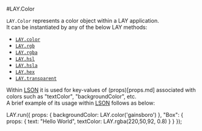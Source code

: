 #LAY.Color  

`LAY.Color` represents a color object within a LAY application.  
It can be instantiated by any of the below LAY methods:

  - [`LAY.color`](../function/color.md)
  - [`LAY.rgb`](../function/rgb.md)
  - [`LAY.rgba`](../function/rgba.md)
  - [`LAY.hsl`](../function/hsl.md)
  - [`LAY.hsla`](../function/hsla.md)
  - [`LAY.hex`](../function/hex.md)
  - [`LAY.transparent`](../function/transparent.md)

Within [LSON](../LSON/index.md) it is used for key-values of
(props)[props.md] associated with colors such as "textColor", "backgroundColor", etc.  
A brief example of its usage within [LSON](../LSON/LSON.md) follows as below:

  LAY.run({
    props: {
      backgroundColor: LAY.color('gainsboro')
    },
    "Box": {
      props: {
        text: "Hello World",
        textColor: LAY.rgba(220,50,92, 0.8)
      }
    }
  });
